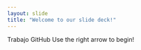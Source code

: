```yaml
---
layout: slide
title: "Welcome to our slide deck!"
---
```

Trabajo GitHub
Use the right arrow to begin!
